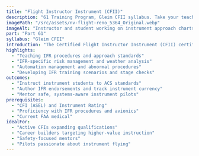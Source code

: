 ```yaml
---
title: "Flight Instructor Instrument (CFII)"
description: "61 Training Program, Gleim CFII syllabus. Take your teaching to the next level. Train pilots for safe, precise instrument flight as a CFII."
imagePath: "/src/assets/nv-flight-reno_5364_Original.webp"
imageAlt: "Instructor and student working on instrument approach charts"
part: "Part 61"
syllabus: "Gleim CFII"
introduction: "The Certified Flight Instructor Instrument (CFII) certificate is an essential qualification for flight instructors looking to specialize in teaching instrument flying. This advanced training program focuses on equipping you with the skills and knowledge necessary to instruct student pilots in IFR (Instrument Flight Rules) operations, including instrument approaches, holds, and enroute navigation. Through a combination of ground school and practical flight training, you'll learn how to effectively teach complex instrument procedures, manage student workloads, and evaluate performance. Our experienced instructors will guide you through the intricacies of instrument instruction, helping you become a proficient and confident CFII. By the end of this program, you'll be prepared to pass the FAA CFII Knowledge Test and Practical Test, enabling you to mentor the next generation of instrument-rated pilots."
highlights:
  - "Teaching IFR procedures and approach standards"
  - "IFR-specific risk management and weather analysis"
  - "Automation management and abnormal procedures"
  - "Developing IFR training scenarios and stage checks"
outcomes:
  - "Instruct instrument students to ACS standards"
  - "Author IFR endorsements and track instrument currency"
  - "Mentor safe, systems-aware instrument pilots"
prerequisites:
  - "CFI (ASEL) and Instrument Rating"
  - "Proficiency with IFR procedures and avionics"
  - "Current FAA medical"
idealFor:
  - "Active CFIs expanding qualifications"
  - "Career builders targeting higher-value instruction"
  - "Safety-focused mentors"
  - "Pilots passionate about instrument flying"
---
```



